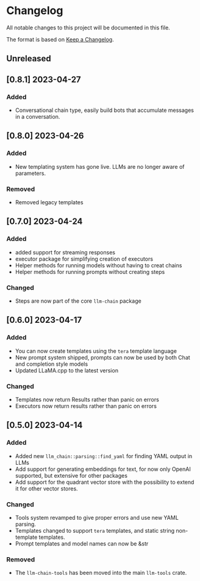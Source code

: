 # Changelog

All notable changes to this project will be documented in this file.

<!-- next-header -->

The format is based on [Keep a Changelog](https://keepachangelog.com/en/1.0.0/).

## Unreleased

## [0.8.1] 2023-04-27

### Added
- Conversational chain type, easily build bots that accumulate messages in a conversation.

## [0.8.0] 2023-04-26

### Added

- New templating system has gone live. LLMs are no longer aware of parameters.

### Removed

- Removed legacy templates

## [0.7.0] 2023-04-24

### Added

- added support for streaming responses
- executor package for simplifying creation of executors
- Helper methods for running models without having to creat chains
- Helper methods for running prompts without creating steps

### Changed

- Steps are now part of the core `llm-chain` package

## [0.6.0] 2023-04-17

### Added

- You can now create templates using the `tera` template language
- New prompt system shipped, prompts can now be used by both Chat and completion style models
- Updated LLaMA.cpp to the latest version

### Changed

- Templates now return Results rather than panic on errors
- Executors now return results rather than panic on errors

## [0.5.0] 2023-04-14

### Added

- Added new `llm_chain::parsing::find_yaml` for finding YAML output in LLMs
- Add support for generating embeddings for text, for now only OpenAI supported, but extensive for other packages
- Add support for the quadrant vector store with the possibility to extend it for other vector stores.

### Changed

- Tools system revamped to give proper errors and use new YAML parsing.
- Templates changed to support `tera` templates, and static string non-template templates.
- Prompt templates and model names can now be &str

### Removed

- The `llm-chain-tools` has been moved into the main `llm-tools` crate.

<!-- next-url -->
